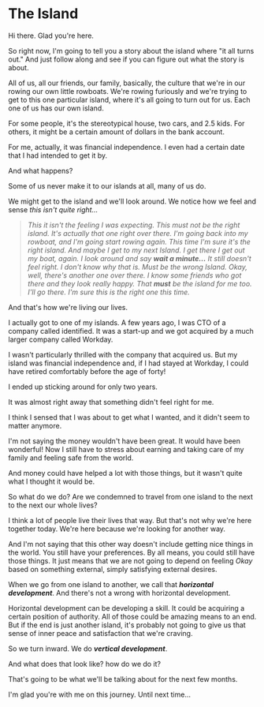 # The Island

Hi there. Glad you're here.

So right now, I'm going to tell you a story about the island where "it all turns out." And just follow along and see if you can figure out what the story is about.

All of us, all our friends, our family, basically, the culture that we're in our rowing our own little rowboats. We're rowing furiously and we're trying to get to this one particular island, where it's all going to turn out for us. Each one of us has our own island.

For some people, it's the stereotypical house, two cars, and 2.5 kids. For others, it might be a certain amount of dollars in the bank account.

For me, actually, it was financial independence. I even had a certain date that I had intended to get it by.

And what happens?

Some of us never make it to our islands at all, many of us do.

We might get to the island and we'll look around. We notice how we feel and sense _this isn't quite right..._

> _This it isn't the feeling I was expecting. This must not be the right island. It's actually that one right over there. I'm going back into my rowboat, and I'm going start rowing again. This time I'm sure it's the right island._ 
> _And maybe I get to my next Island.  I get there I get out my boat, again. I look around and say **wait a minute...**_
> _It still doesn't feel right._
> _I don't know why that is. Must be the wrong Island._
> _Okay, well, there's another one over there. I know some friends who got there and they look really happy. That _**must**_ be the island for me too. I'll go there._
> _I'm sure this is the right one this time._

And that's how we're living our lives.

I actually got to one of my islands. A few years ago, I was CTO of a company called identified. It was a start-up and we got acquired by a much larger company called Workday.

I wasn't particularly thrilled with the company that acquired us. But my island was financial independence and, if I had stayed at Workday, I could have retired comfortably before the age of forty!

I ended up sticking around for only two years.

It was almost right away that something didn't feel right for me.

I think I sensed that I was about to get what I wanted, and it didn't seem to matter anymore.

I'm not saying the money wouldn't have been great. It would have been wonderful! Now I still have to stress about earning and taking care of my family and feeling safe from the world. 

And money could have helped a lot with those things, but it wasn't quite what I thought it would be. 

So what do we do? Are we condemned to travel from one island to the next to the next our whole lives?

I think a lot of people live their lives that way. But that's not why we're here together today. We're here because we're looking for another way. 

And I'm not saying that this other way doesn't include getting nice things in the world. You still have your preferences. By all means, you could still have those things. It just means that we are not going to depend on feeling _Okay_ based on something external, simply satisfying external desires.

When we go from one island to another, we call that _**horizontal development**_. And there's not a wrong with horizontal development. 

Horizontal development can be developing a skill. It could be acquiring a certain position of authority.  All of those could be amazing means to an end. But if the end is just another island, it's probably not going to give us that sense of inner peace and satisfaction that we're craving. 

So we turn inward. We do _**vertical development**_.

And what does that look like? how do we do it?

That's going to be what we'll be talking about for the next few months. 

I'm glad you're with me on this journey. Until next time...